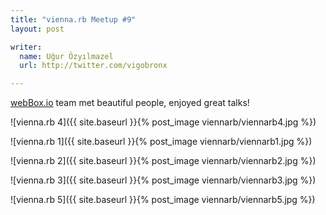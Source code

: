 ```yaml
---
title: "vienna.rb Meetup #9"
layout: post

writer:
  name: Uğur Özyılmazel
  url: http://twitter.com/vigobronx

---
```


[webBox.io](http://webbox.io) team met beautiful people, enjoyed great talks!

![vienna.rb 4]({{ site.baseurl }}{% post_image viennarb/viennarb4.jpg %})

<!-- more -->

![vienna.rb 1]({{ site.baseurl }}{% post_image viennarb/viennarb1.jpg %})

![vienna.rb 2]({{ site.baseurl }}{% post_image viennarb/viennarb2.jpg %})

![vienna.rb 3]({{ site.baseurl }}{% post_image viennarb/viennarb3.jpg %})

![vienna.rb 5]({{ site.baseurl }}{% post_image viennarb/viennarb5.jpg %})

